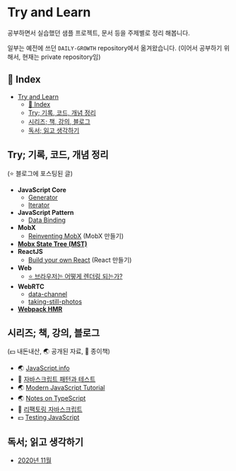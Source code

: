 # Try and Learn

공부하면서 실습했던 샘플 프로젝트, 문서 등을 주제별로 정리 해봅니다.

일부는 예전에 쓰던 `DAILY-GROWTH` repository에서 옮겨왔습니다. (이어서 공부하기
위해서, 현재는 private repository임)

## 📖 Index

- [Try and Learn](#try-and-learn)
  - [📖 Index](#-index)
  - [Try; 기록, 코드, 개념 정리](#try-기록-코드-개념-정리)
  - [시리즈; 책, 강의, 블로그](#시리즈-책-강의-블로그)
  - [독서; 읽고 생각하기](#독서-읽고-생각하기)

## Try; 기록, 코드, 개념 정리

(⭐️ 블로그에 포스팅된 글)

- **JavaScript Core**
  - [Generator](./try/javascript-core/generator)
  - [Iterator](./try/javascript-core/iterator)
- **JavaScript Pattern**
  - [Data Binding](./try/javascript-pattern/vanilla-js-data-binding)
- **MobX**
  - [Reinventing MobX](./try/mobx/reinventing-mobx) (MobX 만들기)
- **[Mobx State Tree (MST)](./try/mobx-state-tree)**
- **ReactJS**
  - [Build your own React](./try/reactjs/build-your-own-react) (React 만들기)
- **Web**
  - [⭐️ 브라우저는 어떻게 렌더링 되는가?](./try/web/how-browser-rendering-works.md)
- **WebRTC**
  - [data-channel](./try/web-rtc/data-channel)
  - [taking-still-photos](./try/web-rtc/taking-still-photos)
- **[Webpack HMR](./try/webpack-hmr)**

## 시리즈; 책, 강의, 블로그

(💵 내돈내산, 🌏 공개된 자료, 📕 종이책)

- 🌏 [JavaScript.info](./material/javascript-info)
- 📕 [자바스크립트 패턴과 테스트](./material/javascript-pattern-and-test)
- 🌏 [Modern JavaScript Tutorial](./material/modern-javascript-tutorial)
- 🌏 [Notes on TypeScript](./material/notes-on-typescript)
- 📕 [리팩토링 자바스크립트](./material/refactoring-javascript)
- 💵 [Testing JavaScript](./material/testing-javascript)

## 독서; 읽고 생각하기

- [2020년 11월](./reading/2020-11.md)
